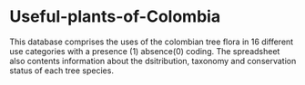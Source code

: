 # Useful-plants-of-Colombia
This database comprises the uses of the colombian tree flora in 16 different use categories with a presence (1) absence(0) coding. The spreadsheet also contents information about the dsitribution, taxonomy and conservation status of each tree species.
